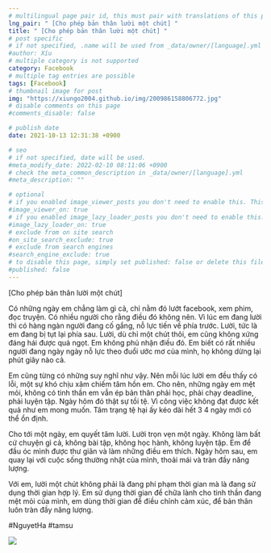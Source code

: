 ```yaml
---
# multilingual page pair id, this must pair with translations of this page. (This name must be unique)
lng_pair: " [Cho phép bản thân lười một chút] "
title: " [Cho phép bản thân lười một chút] "
# post specific
# if not specified, .name will be used from _data/owner/[language].yml
#author: Xíu
# multiple category is not supported
category: Facebook
# multiple tag entries are possible
tags: [Facebook]
# thumbnail image for post
img: "https://xiungo2004.github.io/img/200986158806772.jpg"
# disable comments on this page
#comments_disable: false

# publish date
date: 2021-10-13 12:31:38 +0900

# seo
# if not specified, date will be used.
#meta_modify_date: 2022-02-10 08:11:06 +0900
# check the meta_common_description in _data/owner/[language].yml
#meta_description: ""

# optional
# if you enabled image_viewer_posts you don't need to enable this. This is only if image_viewer_posts = false
#image_viewer_on: true
# if you enabled image_lazy_loader_posts you don't need to enable this. This is only if image_lazy_loader_posts = false
#image_lazy_loader_on: true
# exclude from on site search
#on_site_search_exclude: true
# exclude from search engines
#search_engine_exclude: true
# to disable this page, simply set published: false or delete this file
#published: false
---
```


<!-- outline-start -->

[Cho phép bản thân lười một chút]

Có những ngày em chẳng làm gì cả, chỉ nằm đó lướt facebook, xem phim, đọc truyện. Có nhiều người cho rằng điều đó không nên. Vì lúc em đang lười thì có hàng ngàn người đang cố gắng, nỗ lực tiến về phía trước. Lười, tức là em đang bị tụt lại phía sau. Lười, dù chỉ một chút thôi, em cũng không xứng đáng hái được quả ngọt. Em không phủ nhận điều đó. Em biết có rất nhiều người đang ngày ngày nỗ lực theo đuổi ước mơ của mình, họ không dừng lại phút giây nào cả.

Em cũng từng có những suy nghĩ như vậy. Nên mỗi lúc lười em đều thấy có lỗi, một sự khó chịu xâm chiếm tâm hồn em. Cho nên, những ngày em mệt mỏi, không có tinh thần em vẫn ép bản thân phải học, phải chạy deadline, phải luyện tập. Ngày hôm đó thật sự tồi tệ. Vì công việc không đạt được kết quả như em mong muốn. Tâm trạng tệ hại ấy kéo dài hết 3 4 ngày mới có thể ổn định.

Cho tới một ngày, em quyết tâm lười. Lười trọn vẹn một ngày. Không làm bất cứ chuyện gì cả, không bài tập, không học hành, không luyện tập. Em để đầu óc mình được thư giãn và làm những điều em thích. Ngày hôm sau, em quay lại với cuộc sống thường nhật của mình, thoải mái và tràn đầy năng lượng.

Với em, lười một chút không phải là đang phí phạm thời gian mà là đang sử dụng thời gian hợp lý. Em sử dụng thời gian để chữa lành cho tinh thần đang mệt mỏi của mình, em dùng thời gian để điều chỉnh cảm xúc, để bản thân luôn tràn đầy năng lượng.

#NguyetHa
#tamsu

<!-- outline-end -->

<img src= "https://xiungo2004.github.io/img/200986158806772.jpg">